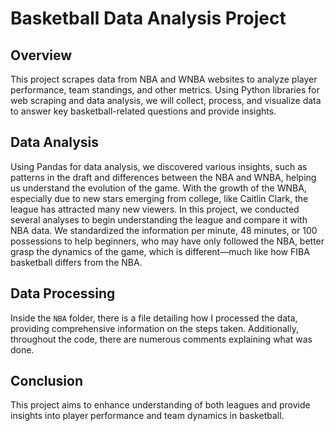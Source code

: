 # Basketball Data Analysis Project

## Overview
This project scrapes data from NBA and WNBA websites to analyze player performance, team standings, and other metrics. Using Python libraries for web scraping and data analysis, we will collect, process, and visualize data to answer key basketball-related questions and provide insights.

## Data Analysis
Using Pandas for data analysis, we discovered various insights, such as patterns in the draft and differences between the NBA and WNBA, helping us understand the evolution of the game. With the growth of the WNBA, especially due to new stars emerging from college, like Caitlin Clark, the league has attracted many new viewers. In this project, we conducted several analyses to begin understanding the league and compare it with NBA data. We standardized the information per minute, 48 minutes, or 100 possessions to help beginners, who may have only followed the NBA, better grasp the dynamics of the game, which is different—much like how FIBA basketball differs from the NBA.

## Data Processing
Inside the `NBA` folder, there is a file detailing how I processed the data, providing comprehensive information on the steps taken. Additionally, throughout the code, there are numerous comments explaining what was done.

## Conclusion
This project aims to enhance understanding of both leagues and provide insights into player performance and team dynamics in basketball.

